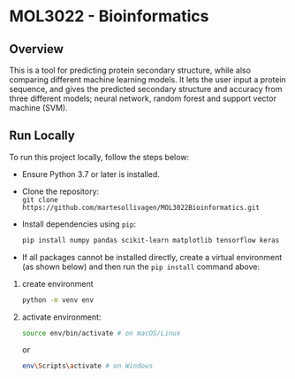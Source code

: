 # MOL3022 - Bioinformatics

## Overview

This is a tool for predicting protein secondary structure, while also comparing different machine learning models. It lets the user input a protein sequence, and gives the predicted secondary structure and accuracy from three different models; neural network, random forest and support vector machine (SVM). 

## Run Locally

To run this project locally, follow the steps below:

- Ensure Python 3.7 or later is installed.
- Clone the repository:  
  `git clone https://github.com/martesollivagen/MOL3022Bioinformatics.git`
- Install dependencies using `pip`:

  ```bash
  pip install numpy pandas scikit-learn matplotlib tensorflow keras

- If all packages cannot be installed directly, create a virtual environment (as shown below) and then run the `pip install` command above:
1. create environment
    ```bash
    python -m venv env
    ```

2. activate environment:
    ```bash
    source env/bin/activate # on macOS/Linux
    ```
    or
    ```bash
    env\Scripts\activate # on Windows
    ```